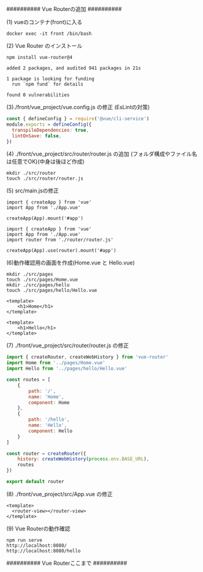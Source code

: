 ########## Vue Routerの追加 ##########

(1) vueのコンテナ(front)に入る 
```実行コマンド
docker exec -it front /bin/bash
```

(2) Vue Router のインストール
```:実行コマンド
npm install vue-router@4

added 2 packages, and audited 941 packages in 21s

1 package is looking for funding
  run `npm fund` for details

found 0 vulnerabilities
```

(3)./front/vue_project/vue.config.js の修正 (EsLintの対策)
```:vue.config.js
const { defineConfig } = require('@vue/cli-service')
module.exports = defineConfig({
  transpileDependencies: true,
  lintOnSave: false,
})
```

(4) ./front/vue_project/src/router/router.js の追加 (フォルダ構成やファイル名は任意でOK)(中身は後ほど作成)
```:実行コマンド
mkdir ./src/router
touch ./src/router/router.js
```

(5) src/main.jsの修正
```:修正前
import { createApp } from 'vue'
import App from './App.vue'

createApp(App).mount('#app')
```

```:修正後
import { createApp } from 'vue'
import App from './App.vue'
import router from './router/router.js'

createApp(App).use(router).mount('#app')
```

(6)動作確認用の画面を作成(Home.vue と Hello.vue)
```:実行コマンド
mkdir ./src/pages
touch ./src/pages/Home.vue
mkdir ./src/pages/hello
touch ./src/pages/hello/Hello.vue
```

```:Home.vue
<template>
    <h1>Home</h1>
</template>
```
```:Hello.vue
<template>
    <h1>Hello</h1>
</template>
```

(7) ./front/vue_project/src/router/router.js の修正
```:router.js
import { createRouter, createWebHistory } from 'vue-router'
import Home from '../pages/Home.vue'
import Hello from '../pages/hello/Hello.vue'

const routes = [
    { 
        path: '/', 
        name: 'Home',
        component: Home
    },
    { 
        path: '/hello', 
        name: 'Hello',
        component: Hello
    }
]

const router = createRouter({
    history: createWebHistory(process.env.BASE_URL),
    routes
})

export default router
```

(8) ./front/vue_project/src/App.vue の修正
```:App.vue
<template>
  <router-view></router-view>
</template>
```
(9) Vue Routerの動作確認
```:実行コマンド
npm run serve
http://localhost:8080/
http://localhost:8080/hello
```

########## Vue Routerここまで ##########
